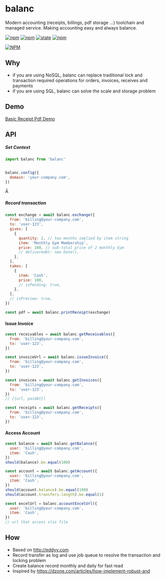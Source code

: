 balanc
======

Modern accounting (receipts, billings, pdf storage ...) toolchain and managed service. Making accounting easy and always balance.


[![npm](https://img.shields.io/npm/dt/balanc.svg?maxAge=2592000?style=flat-square)]()
[![npm](https://img.shields.io/npm/v/balanc.svg)]()
[![state](https://img.shields.io/badge/state-development-orange.svg)]()
[![npm](https://img.shields.io/npm/l/balanc.svg)]()

[![NPM](https://nodei.co/npm-dl/balanc.png?months=1)](https://nodei.co/npm/balanc/)



Why
---
- if you are using NoSQL, balanc can replace traditional lock and transaction required operations for orders, invoices, receives and payments
- if you are using SQL, balanc can solve the scale and storage problem



Demo
----
[Basic Receipt Pdf Demo](https://ericfong.github.io/balanc/demo/index.html)



API
---

##### Set Context
```js
import balanc from 'balanc'


balanc.config({
  domain: 'your-company.com',
})
```

Â
##### Record transaction
```js
const exchange = await balanc.exchange({
  from: 'billing@your-company.com',
  to: 'user-123',
  gives: [
    {
      quantity: 2, // two months implied by item string
      item: 'Monthly Gym Membership',
      price: 100, // sub-total price of 2 monthly Gym
      // deliveredAt: new Date(),
    },
  ],
  takes: [
    {
      item: 'Cash',
      price: 100,
      // isPending: true,
    },
  ],
  // isPreview: true,
})

const pdf = await balanc.printReceipt(exchange)

```


#### Issue Invoice
```js
const receivables = await balanc.getReceivables({
  from: 'billing@your-company.com',
  to: 'user-123',
})

const invoiceUrl = await balanc.issueInvoice({
  from: 'billing@your-company.com',
  to: 'user-123',
})

const invoices = await balanc.getInvoices({
  from: 'billing@your-company.com',
  to: 'user-123',
})
// [{url, paidAt}]

const receipts = await balanc.getReceipts({
  from: 'billing@your-company.com',
  to: 'user-123',
})
```


#### Access Account
```js
const balance = await balanc.getBalance({
  user: 'billing@your-company.com',
  item: 'Cash',
})
should(balance).be.equal(100)

const account = await balanc.getAccount({
  user: 'billing@your-company.com',
  item: 'Cash',
})
should(account.balance).be.equal(100)
should(account.transfers.length).be.equal(1)

const excelUrl = balanc.accountExcelUrl({
  user: 'billing@your-company.com',
  item: 'Cash',
})
// url that access xlsx file
```


How
---
- Based on http://eddyy.com
- Record transfer as log and use job queue to resolve the transaction and locking problem
- Create balance record monthly and daily for fast read
- Inspired by https://dzone.com/articles/how-implement-robust-and
